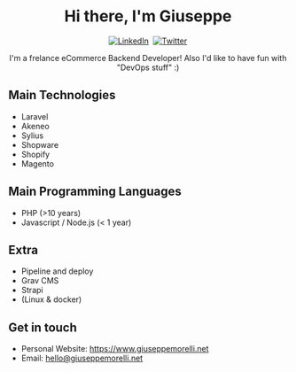 <p>
  <h1 align="center">Hi there, I'm Giuseppe</h1>
</p>
<p align="center">
<a href="https://www.linkedin.com/in/giuseppemorelli/"><img src="https://img.shields.io/badge/Linkedin-me?style=for-the-badge&color=0e76a8&logo=linkedin" alt="LinkedIn" /></a>&nbsp;
<a href="https://twitter.com/giuseppemorelli"><img src="https://img.shields.io/badge/Twitter-1DA1F2?style=for-the-badge&logo=twitter&logoColor=white" alt="Twitter" /></a>
</p>

<p align="center">
I'm a frelance eCommerce Backend Developer!  
Also I'd like to have fun with "DevOps stuff" :)
</p>

## Main Technologies

- Laravel
- Akeneo
- Sylius
- Shopware
- Shopify
- Magento

## Main Programming Languages
- PHP (>10 years)
- Javascript / Node.js (< 1 year)

## Extra

- Pipeline and deploy
- Grav CMS
- Strapi
- (Linux & docker)

## Get in touch

- Personal Website: https://www.giuseppemorelli.net
- Email: hello@giuseppemorelli.net
